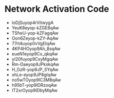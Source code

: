 # Network Activation Code
* loDjSuyop4rVitwygA
* YeuK8eyop-kZGE8qAw
* TSfwU-yop-kZFagqAw
* Oon6Zeyop-kZY-AqAw
* 77rt4uyop0vVgEIqAw
* 4KP4HOyop9Ah_8sqAw
* eueN1eyop9Cx_qkqAw
* yI20fuyop9CxyMgqAw
* Rm-Daeyop9JPkskqAw
* H_GzR-yop9JP_SYqAw
* xhLe-eyop9JP8gIqAw
* no5wTOyop9IC3M8qAw
* h95bT-yop9IDRzoqAw
* IT2xrOyop9IDbyMqAw